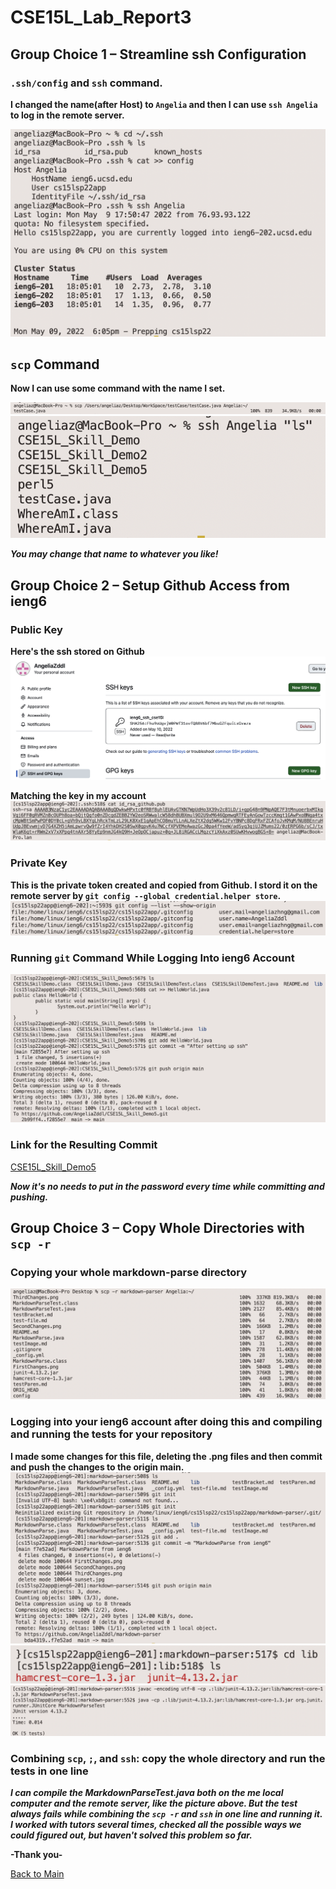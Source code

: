 # CSE15L_Lab_Report3

## Group Choice 1 – Streamline ssh Configuration

### `.ssh/config` and `ssh` command.

**I changed the name(after Host) to `Angelia` and then I can use `ssh Angelia` to log in the remote server.**

![Choice1](ChangeHostName.png)

## `scp` Command

**Now I can use some command with the name I set.**

![scp](Angelia_scp.png)
![ls](Angelia_ls.png)

***You may change that name to whatever you like!***

## Group Choice 2 – Setup Github Access from ieng6

### Public Key
**Here's the ssh stored on Github**
![github](github_ssh.png)

**Matching the key in my account**
![ieng6](account_ssh.png)

### Private Key
**This is the private token created and copied from Github. I stord it on the remote server by `git config --global credential.helper store`.**
![privatekey](git_privatekey.png)

### Running `git` Command While Logging Into ieng6 Account
![commit_and_push](commit_push_ssh.png)

### Link for the Resulting Commit
[CSE15L_Skill_Demo5](https://github.com/AngeliaZddl/CSE15L_Skill_Demo5/)

***Now it's no needs to put in the password every time while committing and pushing.***

## Group Choice 3 – Copy Whole Directories with `scp -r`

### Copying your whole markdown-parse directory

![scp_-r](spc_-r_markdown_parser.png)

### Logging into your ieng6 account after doing this and compiling and running the tests for your repository

**I made some changes for this file, deleting the .png files and then commit and push the changes to the origin main.**
![MarkdownParse1](Markdown_ieng6.png)
![MarkdownParse2](MarkdownParse_lib.png)
![MarkdownParse3](MarkdownParse_run_ieng6.png)

### Combining `scp`, `;`, and `ssh`: copy the whole directory and run the tests in one line
***I can compile the MarkdownParseTest.java both on the me local computer and the remote server, like the picture above. But the test always fails while combining the `scp -r` and `ssh` in one line and running it. I worked with tutors several times, checked all the possible ways we could figured out, but haven't solved this problem so far.***

**-Thank you-**

[Back to Main](https://angeliazddl.github.io/CSE15L_Lab_Report/)